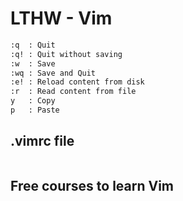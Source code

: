 # LTHW - Vim

```bash
:q	: Quit
:q! : Quit without saving
:w	: Save
:wq	: Save and Quit
:e!	: Reload content from disk
:r	: Read content from file
y	: Copy
p	: Paste
```

## .vimrc file
```bash

```


## Free courses to learn Vim




